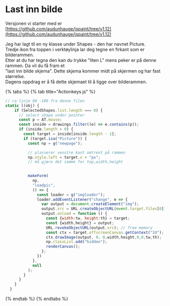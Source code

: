 # Last inn bilde

Versjonen vi starter med er [https://github.com/audunhauge/jspaint/tree/v1.12](https://github.com/audunhauge/jspaint/tree/v1.12)

Jeg har lagt til en ny klasse under Shapes - den har navnet Picture.  
Tredje ikon fra toppen i verktøylinja lar deg tegne en firkant som er bilderammen.  
Etter at du har tegna den kan du trykke "liten L" mens peker er på denne rammen. Da vil du få fram et   
"last inn bilde skjema". Dette skjema kommer midt på skjermen og har fast størrelse.  
Dagens oppdrag er å få dette skjemaet til å ligge over bilderammen.

{% tabs %}
{% tab title="Actionkeys.js" %}
```javascript
// ca linje 80 -100 fra denne filen
static l(obj) {
    if (SelectedShapes.list.length === 0) {
      // select shape under pointer
      const p = AT.mouse;
      const inside = drawings.filter((e) => e.contains(p));
      if (inside.length > 0) {
        const target = inside[inside.length - 1];
        if (target.isa("Picture")) {
          const np = g("newpage");

          // plasserer venstre kant omtrent på rammen
          np.style.left = target.x + "px";
          // må gjøre det samme for top,width,height

          
          makeForm(
            np,
            "loadpic",
            () => {
              const loader = g("imgloader");
              loader.addEventListener("change", e => {
                var output = document.createElement("img");
                output.src = URL.createObjectURL(event.target.files[0]);
                output.onload = function () {
                  const {width:tw, height:th} = target;
                  const {width,height} = output;
                  URL.revokeObjectURL(output.src); // free memory
                  const ctx = target.offscreenCanvas.getContext("2d");
                  ctx.drawImage(output, 0, 0,width,height,0,0,tw,th);
                  np.classList.add("hidden");
                  renderCanvas();
                };
              })
            },
            null
          );
        }
      }
    }
  }
```
{% endtab %}
{% endtabs %}

